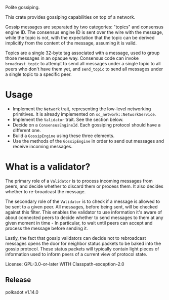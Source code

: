 Polite gossiping.

This crate provides gossiping capabilities on top of a network.

Gossip messages are separated by two categories: "topics" and consensus engine ID.
The consensus engine ID is sent over the wire with the message, while the topic is not,
with the expectation that the topic can be derived implicitly from the content of the
message, assuming it is valid.

Topics are a single 32-byte tag associated with a message, used to group those messages
in an opaque way. Consensus code can invoke `broadcast_topic` to attempt to send all messages
under a single topic to all peers who don't have them yet, and `send_topic` to
send all messages under a single topic to a specific peer.

# Usage

- Implement the `Network` trait, representing the low-level networking primitives. It is
  already implemented on `sc_network::NetworkService`.
- Implement the `Validator` trait. See the section below.
- Decide on a `ConsensusEngineId`. Each gossiping protocol should have a different one.
- Build a `GossipEngine` using these three elements.
- Use the methods of the `GossipEngine` in order to send out messages and receive incoming
  messages.

# What is a validator?

The primary role of a `Validator` is to process incoming messages from peers, and decide
whether to discard them or process them. It also decides whether to re-broadcast the message.

The secondary role of the `Validator` is to check if a message is allowed to be sent to a given
peer. All messages, before being sent, will be checked against this filter.
This enables the validator to use information it's aware of about connected peers to decide
whether to send messages to them at any given moment in time - In particular, to wait until
peers can accept and process the message before sending it.

Lastly, the fact that gossip validators can decide not to rebroadcast messages
opens the door for neighbor status packets to be baked into the gossip protocol.
These status packets will typically contain light pieces of information
used to inform peers of a current view of protocol state.

License: GPL-3.0-or-later WITH Classpath-exception-2.0


## Release

polkadot v1.14.0
